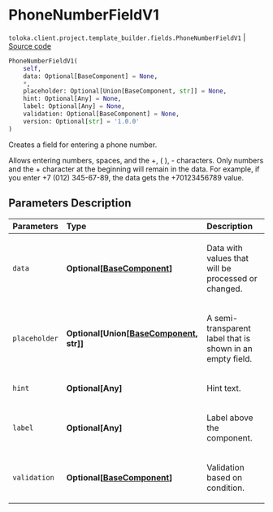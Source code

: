 # PhoneNumberFieldV1
`toloka.client.project.template_builder.fields.PhoneNumberFieldV1` | [Source code](https://github.com/Toloka/toloka-kit/blob/v1.1.3/src/client/project/template_builder/fields.py#L408)

```python
PhoneNumberFieldV1(
    self,
    data: Optional[BaseComponent] = None,
    *,
    placeholder: Optional[Union[BaseComponent, str]] = None,
    hint: Optional[Any] = None,
    label: Optional[Any] = None,
    validation: Optional[BaseComponent] = None,
    version: Optional[str] = '1.0.0'
)
```

Creates a field for entering a phone number.


Allows entering numbers, spaces, and the +, ( ), - characters. Only numbers and the + character at the beginning
will remain in the data. For example, if you enter +7 (012) 345-67-89, the data gets the +70123456789 value.

## Parameters Description

| Parameters | Type | Description |
| :----------| :----| :-----------|
`data`|**Optional\[[BaseComponent](toloka.client.project.template_builder.base.BaseComponent.md)\]**|<p>Data with values that will be processed or changed.</p>
`placeholder`|**Optional\[Union\[[BaseComponent](toloka.client.project.template_builder.base.BaseComponent.md), str\]\]**|<p>A semi-transparent label that is shown in an empty field.</p>
`hint`|**Optional\[Any\]**|<p>Hint text.</p>
`label`|**Optional\[Any\]**|<p>Label above the component.</p>
`validation`|**Optional\[[BaseComponent](toloka.client.project.template_builder.base.BaseComponent.md)\]**|<p>Validation based on condition.</p>
